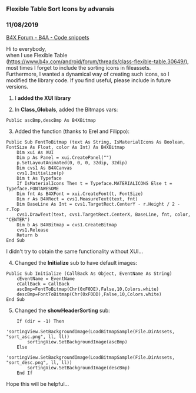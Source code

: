### Flexible Table Sort Icons by advansis
### 11/08/2019
[B4X Forum - B4A - Code snippets](https://www.b4x.com/android/forum/threads/111191/)

Hi to everybody,  
when I use Flexible Table (<https://www.b4x.com/android/forum/threads/class-flexible-table.30649/>), most times I forget to include the sorting icons in fileassets.  
Furthermore, I wanted a dynamical way of creating such icons, so I modified the library code. If you find useful, please include in future versions.  
  
1) I **added the XUI library**  
  
2) In **Class\_Globals**, added the Bitmaps vars:  
  

```B4X
Public ascBmp,descBmp As B4XBitmap
```

  
  
3) Added the function (thanks to Erel and Filippo):  

```B4X
Public Sub FontToBitmap (text As String, IsMaterialIcons As Boolean, FontSize As Float, color As Int) As B4XBitmap  
    Dim xui As XUI  
    Dim p As Panel = xui.CreatePanel("")  
    p.SetLayoutAnimated(0, 0, 0, 32dip, 32dip)  
    Dim cvs1 As B4XCanvas  
    cvs1.Initialize(p)  
    Dim t As Typeface  
    If IsMaterialIcons Then t = Typeface.MATERIALICONS Else t = Typeface.FONTAWESOME  
    Dim fnt As B4XFont = xui.CreateFont(t, FontSize)  
    Dim r As B4XRect = cvs1.MeasureText(text, fnt)  
    Dim BaseLine As Int = cvs1.TargetRect.CenterY - r.Height / 2 - r.Top  
    cvs1.DrawText(text, cvs1.TargetRect.CenterX, BaseLine, fnt, color, "CENTER")  
    Dim b As B4XBitmap = cvs1.CreateBitmap  
    cvs1.Release  
    Return b  
End Sub
```

  
  
I didn't try to obtain the same functionality without XUI…  
  
4) Changed the **Initialize** sub to have default images:  
  

```B4X
Public Sub Initialize (CallBack As Object, EventName As String)  
    cEventName = EventName  
    cCallBack = CallBack  
    ascBmp=FontToBitmap(Chr(0xF0DE),False,10,Colors.white)  
    descBmp=FontToBitmap(Chr(0xF0DD),False,10,Colors.white)  
End Sub
```

  
  
5) Changed the **showHeaderSorting** sub:  
  

```B4X
    If (dir = -1) Then  
        'sortingView.SetBackgroundImage(LoadBitmapSample(File.DirAssets, "sort_asc.png", ll, ll))  
        sortingView.SetBackgroundImage(ascBmp)  
    Else  
        'sortingView.SetBackgroundImage(LoadBitmapSample(File.DirAssets, "sort_desc.png", ll, ll))  
        sortingView.SetBackgroundImage(descBmp)  
    End If
```

  
  
Hope this will be helpful…
